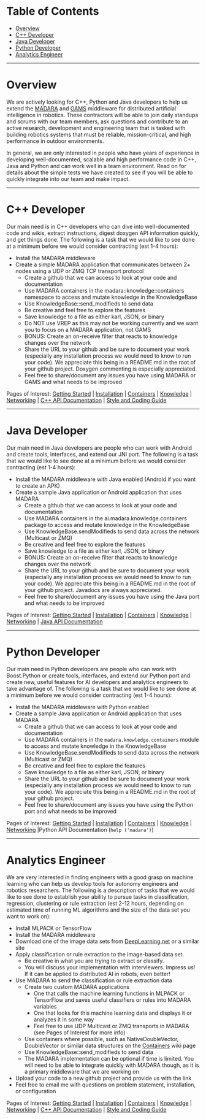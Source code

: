 # Table of Contents
 * [Overview](#overview)
 * [C++ Developer](#c-developer)
 * [Java Developer](#java-developer)
 * [Python Developer](#python-developer)
 * [Analytics Engineer](#analytics-engineer)

***

# Overview

We are actively looking for C++, Python and Java developers to help us extend
the [MADARA](http://www.madara.ai) and [GAMS](http://www.gams.ai) middleware
for distributed artificial intelligence in
robotics. These contractors will be able to join daily standups and scrums
with our team members, ask questions and contribute to an active research,
development and engineering team that is tasked with building robotics
systems that must be reliable, mission-critical, and high performance in
outdoor environments.

In general, we are only interested in people who have years of experience in
developing well-documented, scalable and high performance code in C++, Java
and Python and can work well in a team environment. Read on for details about
the simple tests we have created to see if you will be able to quickly
integrate into our team and make impact.

***

# C++ Developer

Our main need is in C++ developers who can dive into well-documented code and
wikis, extract instructions, digest doxygen API information quickly, and get
things done. The following is a task that we would like to see done at a
minimum before we would consider contracting (est 1-4 hours):

 * Install the MADARA middleware
 * Create a simple MADARA application that communicates between 2+ nodes using a UDP or ZMQ TCP transport protocol
   * Create a github that we can access to look at your code and documentation
   * Use MADARA containers in the madara::knowledge::containers namespace to access and mutate knowledge in the KnowledgeBase
   * Use KnowledgeBase::send_modifieds to send data
   * Be creative and feel free to explore the features
   * Save knowledge to a file as either karl, JSON, or binary
   * Do NOT use VREP as this may not be working currently and we want you to focus on a MADARA application, not GAMS
   * BONUS: Create an on-receive filter that reacts to knowledge changes over the network
   * Share the URL to your github and be sure to document your work (especially any installation process we would need to know to run your code). We appreciate this being in a README.md in the root of your github project. Doxygen commenting is especially appreciated.
   * Feel free to share/document any issues you have using MADARA or GAMS and what needs to be improved

Pages of Interest: [Getting Started](https://github.com/jredmondson/madara/wiki/Getting-Started) | [Installation](https://github.com/jredmondson/madara/wiki/Installation) | [Containers](https://github.com/jredmondson/madara/wiki/KnowledgeContainers) | [Knowledge](https://github.com/jredmondson/madara/wiki/InteractingWithTheKnowledgeBase) | [Networking](https://github.com/jredmondson/madara/wiki/InteractingWithTheTransport) | [C++ API Documentation](https://madara.readthedocs.io/en/latest/?badge=latest) | [Style and Coding Guide](https://github.com/jredmondson/madara/wiki/Style-and-Coding-Guide)

***

# Java Developer

Our main need in Java developers are people who can work with Android and
create tools, interfaces, and extend our JNI port. The following is a task
that we would like to see done at a minimum before we would consider
contracting (est 1-4 hours):

 * Install the MADARA middleware with Java enabled (Android if you want to create an APK)
 * Create a sample Java application or Android application that uses MADARA
   * Create a github that we can access to look at your code and documentation
   * Use MADARA containers in the ai.madara.knowledge.containers package to access and mutate knowledge in the KnowledgeBase
   * Use KnowledgeBase.sendModifieds to send data across the network (Multicast or ZMQ)
   * Be creative and feel free to explore the features
   * Save knowledge to a file as either karl, JSON, or binary
   * BONUS: Create an on-receive filter that reacts to knowledge changes over the network
   * Share the URL to your github and be sure to document your work (especially any installation process we would need to know to run your code). We appreciate this being in a README.md in the root of your github project. Javadocs are always appreciated.
   * Feel free to share/document any issues you have using the Java port and what needs to be improved

Pages of Interest: [Getting Started](https://github.com/jredmondson/madara/wiki/Getting-Started) | [Installation](https://github.com/jredmondson/madara/wiki/Installation) | [Containers](https://github.com/jredmondson/madara/wiki/JavaKnowledgeContainers) | [Knowledge](https://github.com/jredmondson/madara/wiki/JavaInteractingWithTheKnowledgeBase) | [Networking](https://github.com/jredmondson/madara/wiki/JavaInteractingWithTheTransport) | [Java API Documentation](http://javadoc.io/doc/ai.madara/madara)

***

# Python Developer

Our main need in Python developers are people who can work with Boost.Python
or create tools, interfaces, and extend our Python port and create new, useful
features for AI developers and analytics engineers to take advantage of.
The following is a task that we would like to see done at a minimum before
we would consider contracting (est 1-4 hours):

 * Install the MADARA middleware with Python enabled
 * Create a sample Java application or Android application that uses MADARA
   * Create a github that we can access to look at your code and documentation
   * Use MADARA containers in the `madara.knowledge.containers` module to access and mutate knowledge in the KnowledgeBase
   * Use KnowledgeBase.sendModifieds to send data across the network (Multicast or ZMQ)
   * Be creative and feel free to explore the features
   * Save knowledge to a file as either karl, JSON, or binary
   * Share the URL to your github and be sure to document your work (especially any installation process we would need to know to run your code). We appreciate this being in a README.md in the root of your github project.
   * Feel free to share/document any issues you have using the Python port and what needs to be improved

Pages of Interest: [Getting Started](https://github.com/jredmondson/madara/wiki/Getting-Started) | [Installation](https://github.com/jredmondson/madara/wiki/Installation) | [Containers](https://github.com/jredmondson/madara/wiki/PythonKnowledgeContainers) | [Knowledge](https://github.com/jredmondson/madara/wiki/PythonInteractingWithTheKnowledgeBase) | [Networking](https://github.com/jredmondson/madara/wiki/PythonInteractingWithTheTransport) |Python API Documentation (`help ('madara')`)

***

# Analytics Engineer

We are very interested in finding engineers with a good grasp on machine learning who can help us develop tools for autonomy engineers and robotics researchers. The following is a description of tasks that we would like to see done to establish your ability to pursue tasks in classification, regression, clustering or rule extraction (est 2-12 hours, depending on estimated time of running ML algorithms and the size of the data set you want to work on):

 * Install MLPACK or TensorFlow
 * Install the MADARA middleware
 * Download one of the image data sets from [DeepLearning.net](http://deeplearning.net/datasets/) or a similar site
 * Apply classification or rule extraction to the image-based data set.
   * Be creative in what you are trying to extract or classify.
   * You will discuss your implementation with interviewers. Impress us! If it can be applied to distributed AI in robots, even better!
 * Use MADARA to send the classification or rule extraction data
   * Create two custom MADARA applications
     * One that calls the machine learning functions in MLPACK or TensorFlow and saves useful classifiers or rules into MADARA variables
     * One that looks for this machine learning data and displays it or analyzes it in some way
     * Feel free to use UDP Multicast or ZMQ transports in MADARA (see Pages of Interest for more info)
   * Use containers where possible, such as NativeDoubleVector, DoubleVector or similar data structures on the [Containers](https://github.com/jredmondson/madara/wiki/KnowledgeContainers) wiki page
   * Use KnowledgeBase::send_modifieds to send data
   * The MADARA implementation can be optional if time is limited. You will need to be able to integrate quickly with MADARA though, as it is a primary middleware that we are working on
 * Upload your code to a new github project and provide us with the link
 * Feel free to email me with questions on problem statement, installation, or configuration

Pages of Interest: [Getting Started](https://github.com/jredmondson/madara/wiki/Getting-Started) | [Installation](https://github.com/jredmondson/madara/wiki/Installation) | [Containers](https://github.com/jredmondson/madara/wiki/KnowledgeContainers) | [Knowledge](https://github.com/jredmondson/madara/wiki/InteractingWithTheKnowledgeBase) | [Networking](https://github.com/jredmondson/madara/wiki/InteractingWithTheTransport) | [C++ API Documentation](https://madara.readthedocs.io/en/latest/?badge=latest) | [Style and Coding Guide](https://github.com/jredmondson/madara/wiki/Style-and-Coding-Guide)


